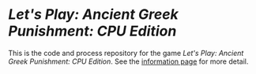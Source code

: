 # *Let's Play: Ancient Greek Punishment: CPU Edition*

This is the code and process repository for the game *Let's Play: Ancient Greek Punishment: CPU Edition*. See the [information page](info/) for more detail.
